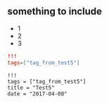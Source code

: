 
## something to include

- 1
- 2
- 3

```toml
!!!
tags=["tag_from_test5"]
```

```
!!!
tags = ["tag_from_test5"]
title = "Test5"
date = "2017-04-08"
```
